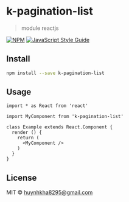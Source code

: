 # k-pagination-list

> module reactjs

[![NPM](https://img.shields.io/npm/v/k-pagination-list.svg)](https://www.npmjs.com/package/k-pagination-list) [![JavaScript Style Guide](https://img.shields.io/badge/code_style-standard-brightgreen.svg)](https://standardjs.com)

## Install

```bash
npm install --save k-pagination-list
```

## Usage

```tsx
import * as React from 'react'

import MyComponent from 'k-pagination-list'

class Example extends React.Component {
  render () {
    return (
      <MyComponent />
    )
  }
}
```

## License

MIT © [huynhkha8295@gmail.com](https://github.com/huynhkha8295@gmail.com)
